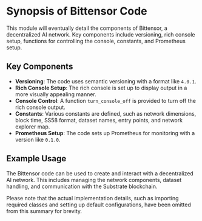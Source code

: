 # Synopsis of Bittensor Code

This module will eventually detail the components of Bittensor, a decentralized AI network. Key components include versioning, rich console setup, functions for controlling the console, constants, and Prometheus setup.

## Key Components

- **Versioning**: The code uses semantic versioning with a format like `4.0.1`.
- **Rich Console Setup**: The rich console is set up to display output in a more visually appealing manner.
- **Console Control**: A function `turn_console_off` is provided to turn off the rich console output.
- **Constants**: Various constants are defined, such as network dimensions, block time, SS58 format, dataset names, entry points, and network explorer map.
- **Prometheus Setup**: The code sets up Prometheus for monitoring with a version like `0.1.0`.

## Example Usage

The Bittensor code can be used to create and interact with a decentralized AI network. This includes managing the network components, dataset handling, and communication with the Substrate blockchain.

Please note that the actual implementation details, such as importing required classes and setting up default configurations, have been omitted from this summary for brevity.
